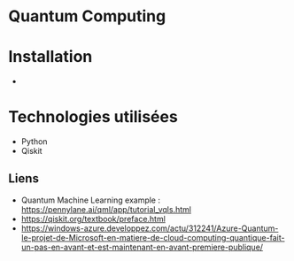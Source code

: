 # Quantum Computing

# Installation
- 

# Technologies utilisées
- Python
- Qiskit

## Liens
- Quantum Machine Learning example : https://pennylane.ai/qml/app/tutorial_vqls.html
- https://qiskit.org/textbook/preface.html
- https://windows-azure.developpez.com/actu/312241/Azure-Quantum-le-projet-de-Microsoft-en-matiere-de-cloud-computing-quantique-fait-un-pas-en-avant-et-est-maintenant-en-avant-premiere-publique/
